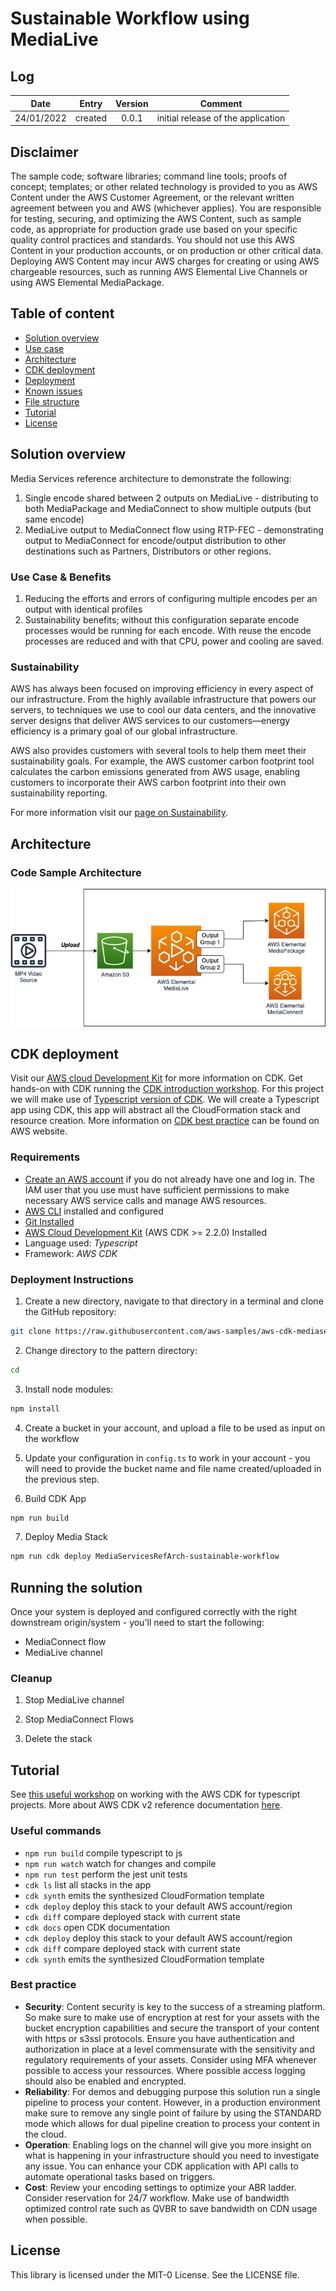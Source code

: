 # Sustainable Workflow using MediaLive
## Log
| Date        | Entry   | Version | Comment                             |
|-------------|:-------:|:-------:|-------------------------------------|
| 24/01/2022  | created | 0.0.1   | initial release of the application  | 

## Disclaimer 

The sample code; software libraries; command line tools; proofs of concept; templates; or other related technology is provided to you as AWS Content under the AWS Customer Agreement, or the relevant written agreement between you and AWS (whichever applies). You are responsible for testing, securing, and optimizing the AWS Content, such as sample code, as appropriate for production grade use based on your specific quality control practices and standards. You should not use this AWS Content in your production accounts, or on production or other critical data. Deploying AWS Content may incur AWS charges for creating or using AWS chargeable resources, such as running AWS Elemental Live Channels or using AWS Elemental MediaPackage.

## Table of content
- [Solution overview](#solution)
- [Use case](#use_case)
- [Architecture](#architecture)
- [CDK deployment](#cdk)
- [Deployment](#deployment)
- [Known issues](#known_issues)
- [File structure](#files_structure)
- [Tutorial](#tutorial)
- [License](#license)

<a name="solution"></a>
## Solution overview
Media Services reference architecture to demonstrate the following:
1. Single encode shared between 2 outputs on MediaLive - distributing to both MediaPackage and MediaConnect to show multiple outputs (but same encode)
2. MediaLive output to MediaConnect flow using RTP-FEC - demonstrating output to MediaConnect for encode/output distribution to other destinations such as Partners, Distributors or other regions.

### Use Case & Benefits
1. Reducing the efforts and errors of configuring multiple encodes per an output with identical profiles
2. Sustainability benefits; without this configuration separate encode processes would be running for each encode. With reuse the encode processes are reduced and with that CPU, power and cooling are saved.

### Sustainability
AWS has always been focused on improving efficiency in every aspect of our infrastructure. From the highly available infrastructure that powers our servers, to techniques we use to cool our data centers, and the innovative server designs that deliver AWS services to our customers—energy efficiency is a primary goal of our global infrastructure.

AWS also provides customers with several tools to help them meet their sustainability goals. For example, the AWS customer carbon footprint tool calculates the carbon emissions generated from AWS usage, enabling customers to incorporate their AWS carbon footprint into their own sustainability reporting.

For more information visit our [page on Sustainability](https://aws.amazon.com/sustainability/).

<a name="architecture"></a>
## Architecture

### Code Sample Architecture

![Simplified Architecture](./images/channels.drawio.png)

<a name="cdk"></a>
## CDK deployment
Visit our [AWS cloud Development Kit](https://aws.amazon.com/cdk/) for more information on CDK.
Get hands-on with CDK running the [CDK introduction workshop](https://cdkworkshop.com/30-python.html).
For this project we will make use of [Typescript version of CDK](https://docs.aws.amazon.com/cdk/v2/guide/work-with-cdk-typescript.html). 
We will create a Typescript app using CDK, this app will abstract all the CloudFormation stack and resource creation.
More information on [CDK best practice](https://docs.aws.amazon.com/cdk/latest/guide/best-practices.html#best-practices-apps) can be found on AWS website.
### Requirements
* [Create an AWS account](_https__:__//portal.aws.amazon.com/gp/aws/developer/registration/index.html_) if you do not already have one and log in. The IAM user that you use must have sufficient permissions to make necessary AWS service calls and manage AWS resources.
* [AWS CLI](_https__:__//docs.aws.amazon.com/cli/latest/userguide/install-cliv2.html_) installed and configured
* [Git Installed](_https__:__//git-scm.com/book/en/v2/Getting-Started-Installing-Git_)
* [AWS Cloud Development Kit](_https__:__//docs.aws.amazon.com/cdk/v2/guide/getting_started.html_) (AWS CDK >= 2.2.0) Installed
* Language used: *Typescript*
* Framework: *AWS CDK*
### Deployment Instructions

1. Create a new directory, navigate to that directory in a terminal and clone the GitHub repository:
```bash
git clone https://raw.githubusercontent.com/aws-samples/aws-cdk-mediaservices-refarch
```

2. Change directory to the pattern directory:
```bash
cd 
```

3. Install node modules:
```bash
npm install
```

4. Create a bucket in your account, and upload a file to be used as input on the workflow

5. Update your configuration in `config.ts` to work in your account - you will need to provide the bucket name and file name created/uploaded in the previous step.

6. Build CDK App
```bash
npm run build
```

7. Deploy Media Stack
```bash
npm run cdk deploy MediaServicesRefArch-sustainable-workflow
```

## Running the solution

Once your system is deployed and configured correctly with the right downstream origin/system - you'll need to start the following:
- MediaConnect flow
- MediaLive channel

### Cleanup
1. Stop MediaLive channel

2. Stop MediaConnect Flows

3. Delete the stack

<a name="tutorial"></a>
## Tutorial
See [this useful workshop](https://cdkworkshop.com/20-typescript.html) on working with the AWS CDK for typescript projects.
More about AWS CDK v2 reference documentation [here](https://docs.aws.amazon.com/cdk/api/v2/).
### Useful commands

 * `npm run build`   compile typescript to js
 * `npm run watch`   watch for changes and compile
 * `npm run test`    perform the jest unit tests
 * `cdk ls`          list all stacks in the app
 * `cdk synth`       emits the synthesized CloudFormation template
 * `cdk deploy`      deploy this stack to your default AWS account/region
 * `cdk diff`        compare deployed stack with current state
 * `cdk docs`        open CDK documentation
 * `cdk deploy`      deploy this stack to your default AWS account/region
 * `cdk diff`        compare deployed stack with current state
 * `cdk synth`       emits the synthesized CloudFormation template

### Best practice
* **Security**:
Content security is key to the success of a streaming platform. So make sure to make use of encryption at rest for your assets with the bucket encryption capabilities and secure the transport of your content with https or s3ssl protocols. Ensure you have authentication and authorization in place at a level commensurate with the sensitivity and regulatory requirements of your assets. Consider using MFA whenever possible to access your ressources. Where possible access logging should also be enabled and encrypted.
* **Reliability**: 
For demos and debugging purpose this solution run a single pipeline to process your content. 
However, in a production environment make sure to remove any single point of failure by using the STANDARD mode  which allows for dual pipeline creation to process your content in the cloud. 
* **Operation**: 
Enabling logs on the channel will give you more insight on what is happening in your infrastructure should you need to investigate any issue.
You can enhance your CDK application with API calls to automate operational tasks based on triggers. 
* **Cost**: 
Review your encoding settings to optimize your ABR ladder.
Consider reservation for 24/7 workflow.
Make use of bandwidth optimized control rate such as QVBR to save bandwidth on CDN usage when possible.

<a name="license"></a>
## License
This library is licensed under the MIT-0 License. See the LICENSE file.
